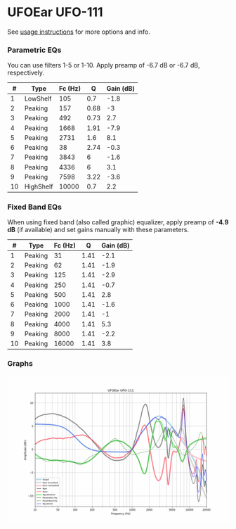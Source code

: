 # UFOEar UFO-111
See [usage instructions](https://github.com/jaakkopasanen/AutoEq#usage) for more options and info.

### Parametric EQs
You can use filters 1-5 or 1-10. Apply preamp of -6.7 dB or -6.7 dB, respectively.

|   # | Type      |   Fc (Hz) |    Q |   Gain (dB) |
|-----|-----------|-----------|------|-------------|
|   1 | LowShelf  |       105 | 0.7  |        -1.8 |
|   2 | Peaking   |       157 | 0.68 |        -3   |
|   3 | Peaking   |       492 | 0.73 |         2.7 |
|   4 | Peaking   |      1668 | 1.91 |        -7.9 |
|   5 | Peaking   |      2731 | 1.6  |         8.1 |
|   6 | Peaking   |        38 | 2.74 |        -0.3 |
|   7 | Peaking   |      3843 | 6    |        -1.6 |
|   8 | Peaking   |      4336 | 6    |         3.1 |
|   9 | Peaking   |      7598 | 3.22 |        -3.6 |
|  10 | HighShelf |     10000 | 0.7  |         2.2 |

### Fixed Band EQs
When using fixed band (also called graphic) equalizer, apply preamp of **-4.9 dB** (if available) and set gains manually with these parameters.

|   # | Type    |   Fc (Hz) |    Q |   Gain (dB) |
|-----|---------|-----------|------|-------------|
|   1 | Peaking |        31 | 1.41 |        -2.1 |
|   2 | Peaking |        62 | 1.41 |        -1.9 |
|   3 | Peaking |       125 | 1.41 |        -2.9 |
|   4 | Peaking |       250 | 1.41 |        -0.7 |
|   5 | Peaking |       500 | 1.41 |         2.8 |
|   6 | Peaking |      1000 | 1.41 |        -1.6 |
|   7 | Peaking |      2000 | 1.41 |        -1   |
|   8 | Peaking |      4000 | 1.41 |         5.3 |
|   9 | Peaking |      8000 | 1.41 |        -2.2 |
|  10 | Peaking |     16000 | 1.41 |         3.8 |

### Graphs
![](./UFOEar%20UFO-111.png)
